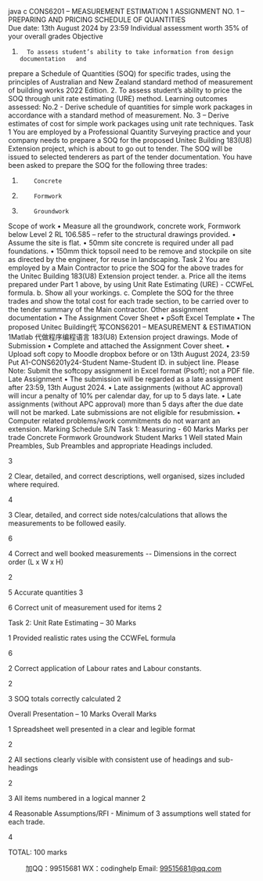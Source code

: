 java c
CONS6201 – MEASUREMENT  ESTIMATION 1 
ASSIGNMENT NO. 1 – PREPARING AND PRICING SCHEDULE OF QUANTITIES  
Due date: 13th August 2024 by 23:59
Individual assessment worth 35% of your overall grades 
Objective 
1.       To assess student’s ability to take information from design   documentation   and
prepare a Schedule of Quantities   (SOQ) for specific trades,   using the   principles of
Australian and   New Zealand standard   method of   measurement of   building   works   2022   Edition.
2.       To assess student’s ability to   price the SOQ through   unit   rate estimating   (URE)   method.
Learning outcomes assessed: 
No.2 -   Derive schedule of quantities for simple   work   packages   in   accordance   with   a   standard   method of   measurement.
No. 3 –   Derive estimates of cost for simple   work   packages   using   unit   rate   techniques.
Task 1 You   are   employed    by   a Professional    Quantity   Surveying    practice   and   your   company    needs   to   prepare   a   SOQ for   the   proposed   Unitec   Building   183(U8)   Extension   project,   which   is   about to   go   out to tender. The SOQ will   be   issued to selected   tenderers   as   part   of the   tender   documentation.   You   have   been asked to   prepare the SOQ for the following three trades:
1.         Concrete
2.         Formwork
3.         Groundwork
Scope of work 
•          Measure all the groundwork,   concrete   work,   Formwork   below Level 2 RL 106.585 –   refer to   the structural drawings   provided.
•         Assume the site   is flat.
•         50mm site concrete   is   required   under all   pad   foundations.
•          150mm thick topsoil   need to   be   remove   and stockpile   on   site   as   directed   by the   engineer,   for   reuse   in   landscaping.
Task 2 
You are employed   by a   Main Contractor to   price the SOQ for the   above trades   for   the   Unitec   Building   183(U8)   Extension   project tender.
a.       Price all the   items   prepared   under   Part   1   above,   by   using   Unit   Rate   Estimating   (URE) - CCWFeL   formula.
b.       Show all   your   workings.
c.       Complete the SOQ for the three trades and show the   total   cost   for   each   trade   section,   to   be carried over to the tender summary   of the   Main   contractor.
Other assignment documentation 
•   The Assignment Cover Sheet
•    pSoft   Excel Template
•    The proposed Unitec   Building代 写CONS6201 – MEASUREMENT & ESTIMATION 1Matlab
代做程序编程语言   183(U8)   Extension   project drawings.
Mode of Submission 
•         Complete and attached the Assignment Cover sheet.
•          Upload soft copy to   Moodle dropbox   before or   on   13th August 2024, 23:59 Put A1-CONS6201y24-Student Name-Student ID. in subject line.
Please Note: Submit the softcopy assignment in   Excel format   (Psoft); not a PDF file. 
Late Assignment 
•         The submission will   be   regarded as a   late assignment   after   23:59,   13th    August   2024.
•          Late assignments   (without AC approval) will   incur   a   penalty   of   10%   per   calendar   day, for   up to   5   days   late.
•          Late assignments   (without APC approval)   more than   5   days   after the   due   date   will   not   be   marked.   Late submissions are   not eligible for   resubmission.
• Computer   related   problems/work commitments do   not warrant an extension.
Marking Schedule 
S/N 
Task 1: Measuring - 60 Marks 
Marks per trade 
Concrete 
Formwork 
Groundwork 
Student Marks 
1 
Well stated Main Preambles, Sub Preambles and appropriate Headings included. 

3 




2 
Clear, detailed, and correct descriptions, well organised, sizes included where required. 

4 




3 
Clear, detailed, and correct side 
notes/calculations that allows the 
measurements to be followed easily. 


6 




4 
Correct and well booked measurements -- Dimensions in the correct order (L x W x H) 

2 




5 
Accurate quantities 
3 




6 
Correct unit of measurement used for items 
2 





Task 2: Unit Rate Estimating – 30 Marks 




1 
Provided realistic rates using the CCWFeL formula 

6 




2 
Correct application of Labour rates and Labour constants. 

2 




3 
SOQ totals correctly calculated 
2 





Overall Presentation – 10 Marks 
Overall Marks 


1 
Spreadsheet well presented in a clear and legible format 

2 


2 
All sections clearly visible with consistent use of headings and sub-headings 

2 


3 
All items numbered in a logical manner 
2 


4 
Reasonable Assumptions/RFI - Minimum of 3 assumptions well stated for each trade. 

4 



TOTAL: 100 marks 





         
加QQ：99515681  WX：codinghelp  Email: 99515681@qq.com
